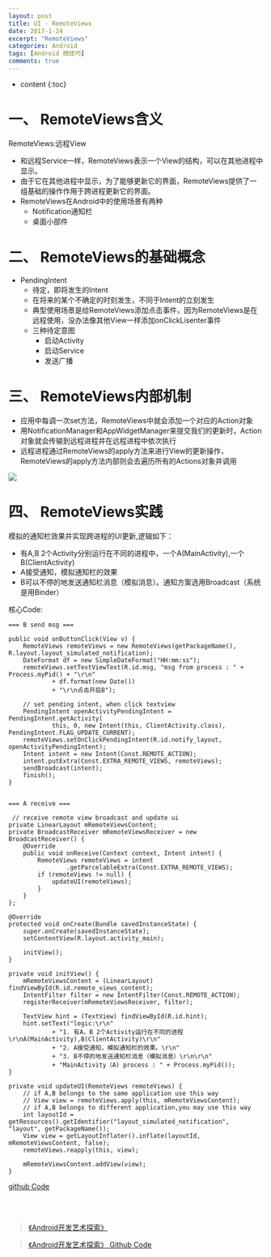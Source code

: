 ```yaml
---
layout: post
title: UI - RemoteViews
date: 2017-1-24
excerpt: "RemoteViews"
categories: Android
tags: [Android 微技巧]
comments: true
---
```


* content
{:toc}


# 一、 RemoteViews含义

RemoteViews:远程View

- 和远程Service一样，RemoteViews表示一个View的结构，可以在其他进程中显示。
- 由于它在其他进程中显示，为了能够更新它的界面，RemoteViews提供了一组基础的操作作用于跨进程更新它的界面。
- RemoteViews在Android中的使用场景有两种
    - Notification通知栏
    - 桌面小部件


# 二、 RemoteViews的基础概念

- PendingIntent
    - 待定，即将发生的Intent
    - 在将来的某个不确定的时刻发生，不同于Intent的立刻发生
    - 典型使用场景是给RemoteViews添加点击事件，因为RemoteViews是在远程使用，没办法像其他View一样添加onClickLisenter事件
    - 三种待定意图
        - 启动Activity
        - 启动Service
        - 发送广播

# 三、 RemoteViews内部机制

- 应用中每调一次set方法，RemoteViews中就会添加一个对应的Action对象
- 用NotificationManager和AppWidgetManager来提交我们的更新时，Action对象就会传输到远程进程并在远程进程中依次执行
- 远程进程通过RemoteViews的apply方法来进行View的更新操作，RemoteViews的apply方法内部则会去遍历所有的Actions对象并调用

![](http://i.imgur.com/oGJR6JL.jpg)


# 四、 RemoteViews实践

模拟的通知栏效果并实现跨进程的UI更新,逻辑如下：

- 有A,B 2个Activity分别运行在不同的进程中，一个A(MainActivity),一个B(ClientActivity)
- A接受通知，模拟通知栏的效果
- B可以不停的地发送通知栏消息（模拟消息）。通知方案选用Broadcast（系统是用Binder）

核心Code:

    === B send msg ===

    public void onButtonClick(View v) {
        RemoteViews remoteViews = new RemoteViews(getPackageName(), R.layout.layout_simulated_notification);
        DateFormat df = new SimpleDateFormat("HH:mm:ss");
        remoteViews.setTextViewText(R.id.msg, "msg from process : " + Process.myPid() + "\r\n"
                + df.format(new Date())
                + "\r\n点击开启B");

        // set pending intent, when click textview
        PendingIntent openActivityPendingIntent = PendingIntent.getActivity(
                this, 0, new Intent(this, ClientActivity.class), PendingIntent.FLAG_UPDATE_CURRENT);
        remoteViews.setOnClickPendingIntent(R.id.notify_layout, openActivityPendingIntent);
        Intent intent = new Intent(Const.REMOTE_ACTION);
        intent.putExtra(Const.EXTRA_REMOTE_VIEWS, remoteViews);
        sendBroadcast(intent);
        finish();
    }
    
    
    === A receive ===
    
     // receive remote view broadcast and update ui
    private LinearLayout mRemoteViewsContent;
    private BroadcastReceiver mRemoteViewsReceiver = new BroadcastReceiver() {
        @Override
        public void onReceive(Context context, Intent intent) {
            RemoteViews remoteViews = intent
                    .getParcelableExtra(Const.EXTRA_REMOTE_VIEWS);
            if (remoteViews != null) {
                updateUI(remoteViews);
            }
        }
    };

    @Override
    protected void onCreate(Bundle savedInstanceState) {
        super.onCreate(savedInstanceState);
        setContentView(R.layout.activity_main);

        initView();
    }

    private void initView() {
        mRemoteViewsContent = (LinearLayout) findViewById(R.id.remote_views_content);
        IntentFilter filter = new IntentFilter(Const.REMOTE_ACTION);
        registerReceiver(mRemoteViewsReceiver, filter);

        TextView hint = (TextView) findViewById(R.id.hint);
        hint.setText("logic:\r\n"
                + "1. 有A，B 2个Activity运行在不同的进程\r\nA(MainActivity),B(ClientActivity)\r\n"
                + "2. A接受通知，模拟通知栏的效果。\r\n"
                + "3. B不停的地发送通知栏消息（模拟消息）\r\n\r\n"
                + "MainActivity（A) process : " + Process.myPid());
    }

    private void updateUI(RemoteViews remoteViews) {
        // if A,B belongs to the same application use this way
        // View view = remoteViews.apply(this, mRemoteViewsContent);
        // if A,B belongs to different application,you may use this way
        int layoutId = getResources().getIdentifier("layout_simulated_notification", "layout", getPackageName());
        View view = getLayoutInflater().inflate(layoutId, mRemoteViewsContent, false);
        remoteViews.reapply(this, view);

        mRemoteViewsContent.addView(view);
    }



[github Code](https://github.com/vivianking6855/android-advanced)



<br/>
<br/>


> [《Android开发艺术探索》](http://download.csdn.net/download/jsntghf/9602444)

> [《Android开发艺术探索》 Github Code](https://github.com/singwhatiwanna/android-art-res)
